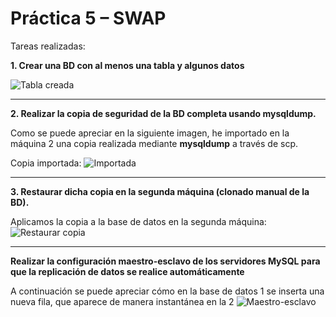 <h1>Práctica 5 – SWAP</h1>
Tareas realizadas:

<b>1. Crear una BD con al menos una tabla y algunos datos</b><br>

![Tabla creada]()

--------------------------------------------
<b>2. Realizar la copia de seguridad de la BD completa usando mysqldump.</b><br>

Como se puede apreciar en la siguiente imagen, he importado en la máquina 2 una copia realizada mediante <b>mysqldump</b> a través de scp.

Copia importada: 
![Importada]()


--------------------------------------------
<b>3. Restaurar dicha copia en la segunda máquina (clonado manual de la BD).</b><br>

Aplicamos la copia a la base de datos en la segunda máquina:
![Restaurar copia]()


--------------------------------------------

<b>Realizar la configuración maestro-esclavo de los servidores MySQL para que la replicación de datos se realice automáticamente</b><br>

A continuación se puede apreciar cómo en la base de datos 1 se inserta una nueva fila, que aparece de manera instantánea en la 2
![Maestro-esclavo]()
